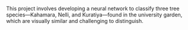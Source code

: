 This project involves developing a neural network to classify three tree species—Kahamara, Nelli, and Kuratiya—found in the university garden, which are visually similar and challenging to distinguish. 
